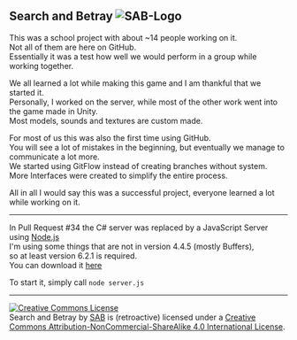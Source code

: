 
## Search and Betray ![SAB-Logo](http://i.imgur.com/rlz6G2e.png)

This was a school project with about ~14 people working on it.  
Not all of them are here on GitHub.  
Essentially it was a test how well we would perform in a group while working together.  

We all learned a lot while making this game and I am thankful that we started it.  
Personally, I worked on the server, while most of the other work went into the game made in Unity.  
Most models, sounds and textures are custom made.  

For most of us this was also the first time using GitHub.  
You will see a lot of mistakes in the beginning, but eventually we manage to communicate a lot more.  
We started using GitFlow instead of creating branches without system.  
More Interfaces were created to simplify the entire process.

All in all I would say this was a successful project, everyone learned a lot while working on it.
***
In Pull Request #34 the C# server was replaced by a JavaScript Server using [Node.js](https://nodejs.org/)  
I'm using some things that are not in version 4.4.5 (mostly Buffers),  
so at least version 6.2.1 is required.  
You can download it [here](https://nodejs.org/en/download/current/)  

To start it, simply call `node server.js`

***

<a rel="license" href="http://creativecommons.org/licenses/by-nc-sa/4.0/"><img alt="Creative Commons License" style="border-width:0" src="https://i.creativecommons.org/l/by-nc-sa/4.0/88x31.png" /></a><br /><span xmlns:dct="http://purl.org/dc/terms/" property="dct:title">Search and Betray</span> by <a xmlns:cc="http://creativecommons.org/ns#" href="https://github.com/Whitebock/Search-and-Betray" property="cc:attributionName" rel="cc:attributionURL">SAB</a> is (retroactive) licensed under a <a rel="license" href="http://creativecommons.org/licenses/by-nc-sa/4.0/">Creative Commons Attribution-NonCommercial-ShareAlike 4.0 International License</a>.
